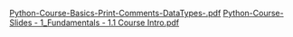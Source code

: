 [Python-Course-Basics-Print-Comments-DataTypes-.pdf](..%2F..%2F..%2F..%2F..%2F..%2FDocuments%2FPrinting%20material%20python%2Fpython%20fundamentals%2FPython-Course-Basics-Print-Comments-DataTypes-.pdf)
[Python-Course-Slides - 1_Fundamentals - 1.1 Course Intro.pdf](..%2F..%2F..%2F..%2F..%2F..%2FDocuments%2FPrinting%20material%20python%2Fpython%20fundamentals%2FPython-Course-Slides%20-%201_Fundamentals%20-%201.1%20Course%20Intro.pdf)